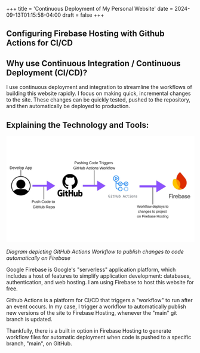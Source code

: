 +++
title = 'Continuous Deployment of My Personal Website'
date = 2024-09-13T01:15:58-04:00
draft = false
+++

## Configuring Firebase Hosting with Github Actions for CI/CD

## Why use Continuous Integration / Continuous Deployment (CI/CD)?

I use continuous deployment and integration to streamline the workflows of building this website rapidly. I focus on making quick, incremental changes to the site. These changes can be quickly tested, pushed to the repository, and then automatically be deployed to production.

## Explaining the Technology and Tools:

![Diagram depicting GitHub Actions Workflow to publish changes to code automatically on Firebase](github_actions_diagram.jpg)

_Diagram depicting GitHub Actions Workflow to publish changes to code automatically on Firebase_

Google Firebase is Google's "serverless" application platform, which includes a host of features to simplify application development: databases, authentication, and web hosting. I am using Firebase to host this website for free.

Github Actions is a platform for CI/CD that triggers a "workflow" to run after an event occurs. In my case, I trigger a workflow to automatically publish new versions of the site to Firebase Hosting, whenever the "main" git branch is updated.

Thankfully, there is a built in option in Firebase Hosting to generate workflow files for automatic deployment when code is pushed to a specific branch, "main", on GitHub.
